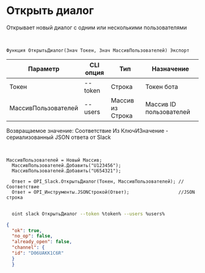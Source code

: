 ﻿---
sidebar_position: 1
---

# Открыть диалог
 Открывает новый диалог с одним или несколькими пользователями


<br/>


`Функция ОткрытьДиалог(Знач Токен, Знач МассивПользователей) Экспорт`

  | Параметр | CLI опция | Тип | Назначение |
  |-|-|-|-|
  | Токен | --token | Строка | Токен бота |
  | МассивПользователей | --users | Массив из Строка | Массив ID пользователей |

  
  Возвращаемое значение:   Соответствие Из КлючИЗначение - сериализованный JSON ответа от Slack

<br/>




```bsl title="Пример кода"
МассивПользователей = Новый Массив;
  МассивПользователей.Добавить("U123456");
  МассивПользователей.Добавить("U654321");
  
  Ответ = OPI_Slack.ОткрытьДиалог(Токен, МассивПользователей); //Соответствие
  Ответ = OPI_Инструменты.JSONСтрокой(Ответ);                  //JSON строка
```
	


```sh title="Пример команды CLI"
    
  oint slack ОткрытьДиалог --token %token% --users %users%

```

```json title="Результат"
{
  "ok": true,
  "no_op": false,
  "already_open": false,
  "channel": {
  "id": "D06UAKK1C6R"
  }
  }
```
